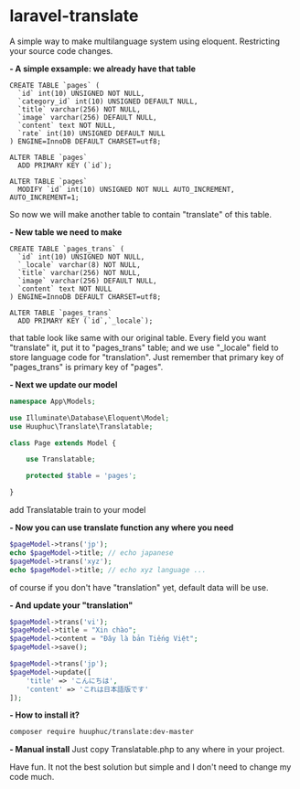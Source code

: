 # laravel-translate

A simple way to make multilanguage system using eloquent.
Restricting your source code changes.

**- A simple exsample: we already have that table**
```mysql
CREATE TABLE `pages` (
  `id` int(10) UNSIGNED NOT NULL,
  `category_id` int(10) UNSIGNED DEFAULT NULL,
  `title` varchar(256) NOT NULL,
  `image` varchar(256) DEFAULT NULL,
  `content` text NOT NULL,
  `rate` int(10) UNSIGNED DEFAULT NULL
) ENGINE=InnoDB DEFAULT CHARSET=utf8;

ALTER TABLE `pages`
  ADD PRIMARY KEY (`id`);

ALTER TABLE `pages`
  MODIFY `id` int(10) UNSIGNED NOT NULL AUTO_INCREMENT, AUTO_INCREMENT=1;
```

So now we will make another table to contain "translate" of this table.


**- New table we need to make**
```mysql
CREATE TABLE `pages_trans` (
  `id` int(10) UNSIGNED NOT NULL,
  `_locale` varchar(8) NOT NULL,
  `title` varchar(256) NOT NULL,
  `image` varchar(256) DEFAULT NULL,
  `content` text NOT NULL
) ENGINE=InnoDB DEFAULT CHARSET=utf8;

ALTER TABLE `pages_trans`
  ADD PRIMARY KEY (`id`,`_locale`);
```

that table look like same with our original table. Every field you want "translate" it, put it to "pages_trans" table; and we use "_locale" field to store language code for "translation". Just remember that primary key of "pages_trans" is primary key of "pages".


**- Next we update our model**
```php
namespace App\Models;

use Illuminate\Database\Eloquent\Model;
use Huuphuc\Translate\Translatable;

class Page extends Model {

    use Translatable;

    protected $table = 'pages';

}
```
add Translatable train to your model


**- Now you can use translate function any where you need**
```php
$pageModel->trans('jp');
echo $pageModel->title; // echo japanese
$pageModel->trans('xyz');
echo $pageModel->title; // echo xyz language ...
```
of course if you don't have "translation" yet, default data will be use.


**- And update your "translation"**
```php
$pageModel->trans('vi');
$pageModel->title = "Xin chào";
$pageModel->content = "Đây là bản Tiếng Việt";
$pageModel->save();

$pageModel->trans('jp');
$pageModel->update([
	'title' => 'こんにちは', 
	'content' => 'これは日本語版です'
]);
```


**- How to install it?**
```bash
composer require huuphuc/translate:dev-master
```

**- Manual install**
Just copy Translatable.php to any where in your project.

Have fun. It not the best solution but simple and I don't need to change my code much.


